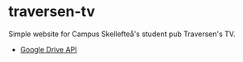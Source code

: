 # traversen-tv
Simple website for Campus Skellefteå's student pub Traversen's TV. 
* [Google Drive API](https://developers.google.com/api-client-library/javascript/samples/samples#authorizing-and-making-authorized-requests)